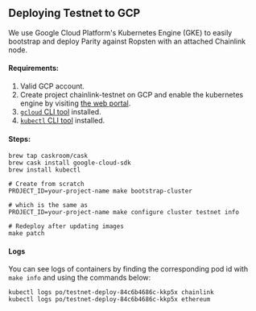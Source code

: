 ## Deploying Testnet to GCP

We use Google Cloud Platform's Kubernetes Engine (GKE) to easily bootstrap
and deploy Parity against Ropsten with an attached Chainlink node.

#### Requirements:

1. Valid GCP account.
2. Create project chainlink-testnet on GCP and enable the kubernetes engine by visiting [the web portal](https://console.cloud.google.com/kubernetes/list).
3. [`gcloud` CLI tool](https://github.com/Homebrew/homebrew-core/issues/583#issuecomment-214024802) installed.
4. [`kubectl` CLI tool](https://kubernetes.io/docs/tasks/tools/install-kubectl/#install-with-homebrew-on-macos) installed.

#### Steps:

```
brew tap caskroom/cask
brew cask install google-cloud-sdk
brew install kubectl

# Create from scratch
PROJECT_ID=your-project-name make bootstrap-cluster

# which is the same as
PROJECT_ID=your-project-name make configure cluster testnet info

# Redeploy after updating images
make patch
```

#### Logs

You can see logs of containers by finding the corresponding pod
id with `make info` and using the commands below:

```
kubectl logs po/testnet-deploy-84c6b4686c-kkp5x chainlink
kubectl logs po/testnet-deploy-84c6b4686c-kkp5x ethereum
```
